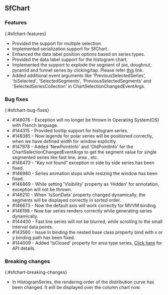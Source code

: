 ## SfChart

### Features
{:#sfchart-features}

* Provided the support for multiple selection.
* Implemented serialization support for SfChart.
* Enhanced the data label position options based on series types.
* Provided the data label support for the histogram chart.
* Implemented the support to explode the segment of pie, doughnut, pyramid and funnel series by clicking/tap. Please refer [this](http://help.syncfusion.com/cr/cref_files/wp8/sfchart/Syncfusion.SfChart.WP~Syncfusion.UI.Xaml.Charts.AccumulationSeriesBase~ExplodeOnMouseClick.html) link.
* Added additional event arguments like 'PreviousSelectedSeries', 'IsSelected', 'SelectedSegments', 'PreviousSelectedSegments' and 'SelectedSeriesCollection' in ChartSelectionChangedEventArgs.

### Bug fixes
{:#sfchart-bug-fixes}

* \#148076 - Exception will no longer be thrown in Operating System(OS) with French language.
* \#144315 - Provided tooltip support for histogram series.
* \#148385 - Now legends for polar series will be positioned correctly, when we have defined width for window explicitly.
* \#147978 - Added 'NewPointInfo' and 'OldPointInfo' for the ChartSelectionChangedEventArgs to get the segment value for single segmented series like fast line, area , etc.
* \#146473 - “Key not found” exception in side by side series has been fixed.
* \#146980 - Series animation stops while resizing the window has been fixed.
* \#146869 - While setting 'Visibility' property as 'Hidden' for annotation, exception will not be thrown.
* \#146210 - When 'IsSortData' property changed dynamically, the segments will be displayed correctly in sorted order.
* \#146673 - Now the default axis will work correctly for MVVM binding.
* \#146198 - Now bar series renders correctly while generating series dynamically.
* \#144400 - Fast line series will not be blurred, while scrolling to the small interval data points.
* \#143560 - Issue in binding the nested base class property bind with x or y binding path has been fixed.
* \#144009 - Added 'IsClosed' property for area type series, [Click here](http://help.syncfusion.com/cr/cref_files/wp8/sfchart/Syncfusion.SfChart.WP~Syncfusion.UI.Xaml.Charts.AreaSeries~IsClosed.html) for API details.

### Breaking changes
{:#sfchart-breaking-changes}

* In HistogramSeries, the rendering order of the distribution curve has been changed. It will be displayed over the column chart now. 
